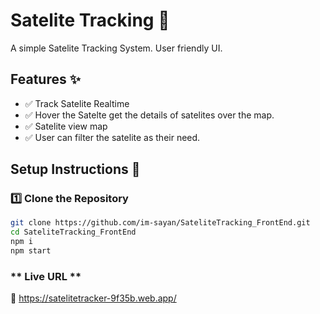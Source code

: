 # Satelite Tracking 🔗  

A simple Satelite Tracking System. User friendly UI.

## Features ✨
- ✅ Track Satelite Realtime
- ✅ Hover the Satelte get the details of satelites over the map.
- ✅ Satelite view map
- ✅ User can filter the satelite as their need.

## Setup Instructions 🚀

### **1️⃣ Clone the Repository**
```bash
git clone https://github.com/im-sayan/SateliteTracking_FrontEnd.git
cd SateliteTracking_FrontEnd
npm i
npm start
```

### ** Live URL   **
🔗  https://satelitetracker-9f35b.web.app/

